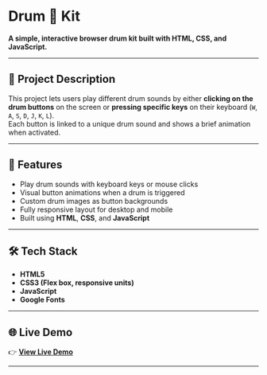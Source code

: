 # Drum 🥁 Kit

**A simple, interactive browser drum kit built with HTML, CSS, and JavaScript.**

---

## 🎯 **Project Description**

This project lets users play different drum sounds by either **clicking on the drum buttons** on the screen or **pressing specific keys** on their keyboard (`W`, `A`, `S`, `D`, `J`, `K`, `L`).  
Each button is linked to a unique drum sound and shows a brief animation when activated.

---

## 🚀 **Features**

- Play drum sounds with keyboard keys or mouse clicks
- Visual button animations when a drum is triggered
- Custom drum images as button backgrounds
- Fully responsive layout for desktop and mobile
- Built using **HTML**, **CSS**, and **JavaScript**

---

## 🛠️ **Tech Stack**

- **HTML5**
- **CSS3 (Flex box, responsive units)**
- **JavaScript**
- **Google Fonts**

---

## 🌐 **Live Demo**

👉 [**View Live Demo**](https://khushboo-jha-15.github.io/Drum-kit/)

---
